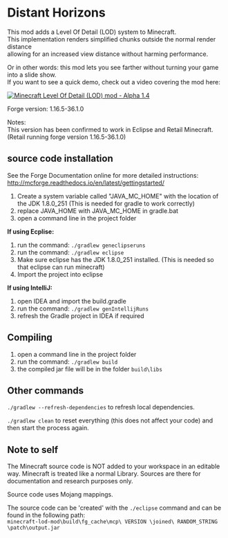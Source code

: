 # Distant Horizons

This mod adds a Level Of Detail (LOD) system to Minecraft.\
This implementation renders simplified chunks outside the normal render distance\
allowing for an increased view distance without harming performance.

Or in other words: this mod lets you see farther without turning your game into a slide show.\
If you want to see a quick demo, check out a video covering the mod here:

[![Minecraft Level Of Detail (LOD) mod - Alpha 1.4](https://i.ytimg.com/vi_webp/MDWcEvdUGUE/mqdefault.webp)](https://www.youtube.com/watch?v=MDWcEvdUGUE)


Forge version: 1.16.5-36.1.0

Notes:\
This version has been confirmed to work in Eclipse and Retail Minecraft.\
(Retail running forge version 1.16.5-36.1.0)


## source code installation

See the Forge Documentation online for more detailed instructions:\
http://mcforge.readthedocs.io/en/latest/gettingstarted/

1. Create a system variable called "JAVA_MC_HOME" with the location of the JDK 1.8.0_251 (This is needed for gradle to work correctly)
2. replace JAVA_HOME with JAVA_MC_HOME in gradle.bat
3. open a command line in the project folder

**If using Ecplise:**
1. run the command: `./gradlew geneclipseruns`
2. run the command: `./gradlew eclipse`
3. Make sure eclipse has the JDK 1.8.0_251 installed. (This is needed so that eclipse can run minecraft)
4. Import the project into eclipse

**If using IntelliJ:**
1. open IDEA and import the build.gradle
2. run the command: `./gradlew genIntellijRuns`
3. refresh the Gradle project in IDEA if required


## Compiling

1. open a command line in the project folder
2. run the command: `./gradlew build`
3. the compiled jar file will be in the folder `build\libs`


## Other commands

`./gradlew --refresh-dependencies` to refresh local dependencies.

`./gradlew clean` to reset everything (this does not affect your code) and then start the process again.


## Note to self

The Minecraft source code is NOT added to your workspace in an editable way. Minecraft is treated like a normal Library. Sources are there for documentation and research purposes only.

Source code uses Mojang mappings.

The source code can be 'created' with the `./eclipse` command and can be found in the following path:\
`minecraft-lod-mod\build\fg_cache\mcp\ VERSION \joined\ RANDOM_STRING \patch\output.jar`
